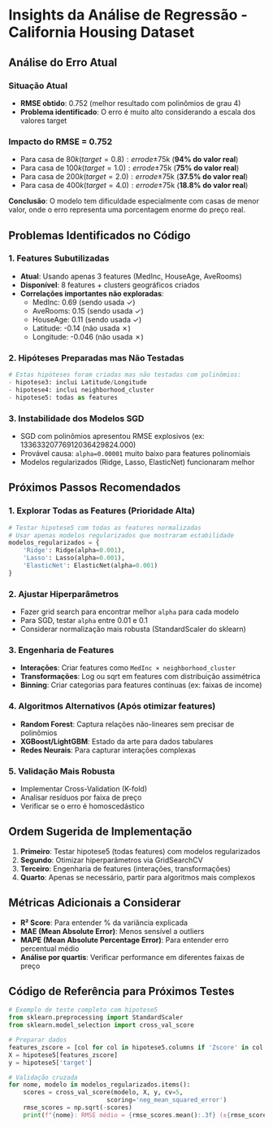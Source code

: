 # Insights da Análise de Regressão - California Housing Dataset

## Análise do Erro Atual

### Situação Atual
- **RMSE obtido**: 0.752 (melhor resultado com polinômios de grau 4)
- **Problema identificado**: O erro é muito alto considerando a escala dos valores target

### Impacto do RMSE = 0.752
- Para casa de $80k (target=0.8): erro de ±$75k (**94% do valor real**)
- Para casa de $100k (target=1.0): erro de ±$75k (**75% do valor real**)
- Para casa de $200k (target=2.0): erro de ±$75k (**37.5% do valor real**)
- Para casa de $400k (target=4.0): erro de ±$75k (**18.8% do valor real**)

**Conclusão**: O modelo tem dificuldade especialmente com casas de menor valor, onde o erro representa uma porcentagem enorme do preço real.

## Problemas Identificados no Código

### 1. Features Subutilizadas
- **Atual**: Usando apenas 3 features (MedInc, HouseAge, AveRooms)
- **Disponível**: 8 features + clusters geográficos criados
- **Correlações importantes não exploradas**:
  - MedInc: 0.69 (sendo usada ✓)
  - AveRooms: 0.15 (sendo usada ✓)
  - HouseAge: 0.11 (sendo usada ✓)
  - Latitude: -0.14 (não usada ✗)
  - Longitude: -0.046 (não usada ✗)

### 2. Hipóteses Preparadas mas Não Testadas
```python
# Estas hipóteses foram criadas mas não testadas com polinômios:
- hipotese3: inclui Latitude/Longitude
- hipotese4: inclui neighborhood_cluster
- hipotese5: todas as features
```

### 3. Instabilidade dos Modelos SGD
- SGD com polinômios apresentou RMSE explosivos (ex: 13363320776912036429824.000)
- Provável causa: `alpha=0.00001` muito baixo para features polinomiais
- Modelos regularizados (Ridge, Lasso, ElasticNet) funcionaram melhor

## Próximos Passos Recomendados

### 1. Explorar Todas as Features (Prioridade Alta)
```python
# Testar hipotese5 com todas as features normalizadas
# Usar apenas modelos regularizados que mostraram estabilidade
modelos_regularizados = {
    'Ridge': Ridge(alpha=0.001),
    'Lasso': Lasso(alpha=0.001),
    'ElasticNet': ElasticNet(alpha=0.001)
}
```

### 2. Ajustar Hiperparâmetros
- Fazer grid search para encontrar melhor `alpha` para cada modelo
- Para SGD, testar `alpha` entre 0.01 e 0.1
- Considerar normalização mais robusta (StandardScaler do sklearn)

### 3. Engenharia de Features
- **Interações**: Criar features como `MedInc × neighborhood_cluster`
- **Transformações**: Log ou sqrt em features com distribuição assimétrica
- **Binning**: Criar categorias para features contínuas (ex: faixas de income)

### 4. Algoritmos Alternativos (Após otimizar features)
- **Random Forest**: Captura relações não-lineares sem precisar de polinômios
- **XGBoost/LightGBM**: Estado da arte para dados tabulares
- **Redes Neurais**: Para capturar interações complexas

### 5. Validação Mais Robusta
- Implementar Cross-Validation (K-fold)
- Analisar resíduos por faixa de preço
- Verificar se o erro é homoscedástico

## Ordem Sugerida de Implementação

1. **Primeiro**: Testar hipotese5 (todas features) com modelos regularizados
2. **Segundo**: Otimizar hiperparâmetros via GridSearchCV
3. **Terceiro**: Engenharia de features (interações, transformações)
4. **Quarto**: Apenas se necessário, partir para algoritmos mais complexos

## Métricas Adicionais a Considerar

- **R² Score**: Para entender % da variância explicada
- **MAE (Mean Absolute Error)**: Menos sensível a outliers
- **MAPE (Mean Absolute Percentage Error)**: Para entender erro percentual médio
- **Análise por quartis**: Verificar performance em diferentes faixas de preço

## Código de Referência para Próximos Testes

```python
# Exemplo de teste completo com hipotese5
from sklearn.preprocessing import StandardScaler
from sklearn.model_selection import cross_val_score

# Preparar dados
features_zscore = [col for col in hipotese5.columns if 'Zscore' in col and col != 'target']
X = hipotese5[features_zscore]
y = hipotese5['target']

# Validação cruzada
for nome, modelo in modelos_regularizados.items():
    scores = cross_val_score(modelo, X, y, cv=5, 
                           scoring='neg_mean_squared_error')
    rmse_scores = np.sqrt(-scores)
    print(f"{nome}: RMSE médio = {rmse_scores.mean():.3f} (±{rmse_scores.std():.3f})")
```